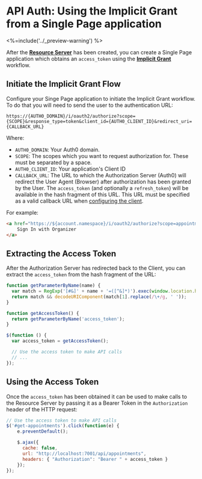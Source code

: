 # API Auth: Using the Implicit Grant from a Single Page application

<%=include('../_preview-warning') %>

After the [**Resource Server**](/api-auth/resource-servers/node-js) has been created, you can create a Single Page application which obtains an `access_token` using the [**Implicit Grant**](/api-auth/grant/implicit) workflow.

## Initiate the Implicit Grant Flow

Configure your Singe Page application to initiate the Implicit Grant workflow. To do that you will need to send the user to the authentication URL:

```text
https://{AUTH0_DOMAIN}/i/oauth2/authorize?scope={SCOPE}&response_type=token&client_id={AUTH0_CLIENT_ID}&redirect_uri={CALLBACK_URL}
```

Where:

* `AUTH0_DOMAIN`: Your Auth0 domain.
* `SCOPE`: The scopes which you want to request authorization for. These must be separated by a space.
* `AUTH0_CLIENT_ID`: Your application's Client ID
* `CALLBACK_URL`: The URL to which the Authorization Server (Auth0) will redirect the User Agent (Browser) after authorization has been granted by the User. The `access_token` (and optionally a `refresh_token`) will be available in the hash fragment of this URL. This URL must be specified as a valid callback URL when [configuring the client](/api-auth/config/clients).

For example:

```html
<a href="https://${account.namespace}/i/oauth2/authorize?scope=appointments%20contacts&response_type=token&client_id=${account.clientId}&redirect_uri=${account.callback}">
	Sign In with Organizer
</a>
```

## Extracting the Access Token

After the Authorization Server has redirected back to the Client, you can extract the `access_token` from the hash fragment of the URL:

```js
function getParameterByName(name) {
  var match = RegExp('[#&]' + name + '=([^&]*)').exec(window.location.hash);
  return match && decodeURIComponent(match[1].replace(/\+/g, ' '));
}

function getAccessToken() {
  return getParameterByName('access_token');
}

$(function () {
  var access_token = getAccessToken();

  // Use the access token to make API calls
  // ...
});
```

## Using the Access Token

Once the `access_token` has been obtained it can be used to make calls to the Resource Server by passing it as a Bearer Token in the `Authorization` header of the HTTP request:

``` js
// Use the access token to make API calls
$('#get-appointments').click(function(e) {
	e.preventDefault();

	$.ajax({
	  cache: false,
	  url: "http://localhost:7001/api/appointments",
	  headers: { "Authorization": "Bearer " + access_token }
	});
});
```
